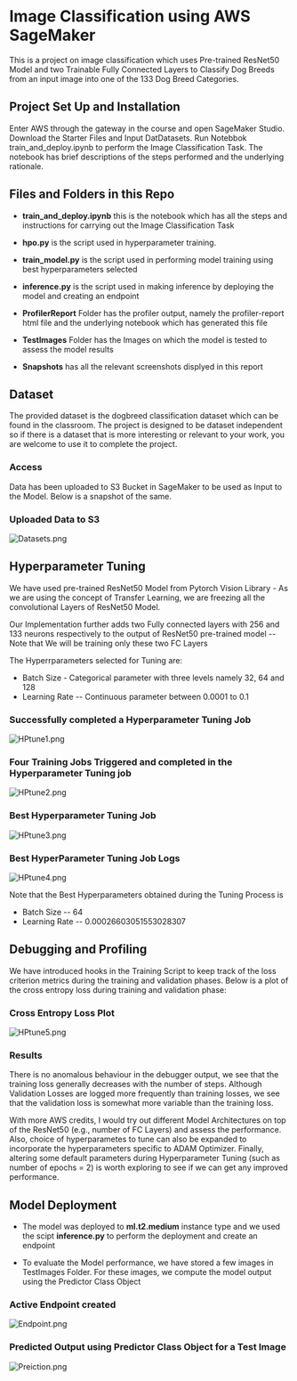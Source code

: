 # Image Classification using AWS SageMaker

This is a project on image classification which uses Pre-trained ResNet50 Model and two Trainable Fully Connected Layers to Classify Dog Breeds from an input image into one of the 133 Dog Breed Categories.

## Project Set Up and Installation
Enter AWS through the gateway in the course and open SageMaker Studio. Download the Starter Files and Input DatDatasets. Run Notebbok train_and_deploy.ipynb to perform the Image Classification Task. The notebook has brief descriptions of the steps performed and the underlying rationale.

## Files and Folders in this Repo

* **train_and_deploy.ipynb** this is the notebook which has all the steps and instructions for carrying out the Image Classification Task

* **hpo.py** is the script used in hyperparameter training. 

* **train_model.py** is the script used in performing model training using best hyperparameters selected

* **inference.py** is the script used in making inference by deploying the model and creating an endpoint

* **ProfilerReport** Folder has the profiler output, namely the profiler-report html file and the underlying notebook which has generated this file 

* **TestImages** Folder has the Images on which the model is tested to assess the model results

* **Snapshots** has all the relevant screenshots displyed in this report

## Dataset
The provided dataset is the dogbreed classification dataset which can be found in the classroom.
The project is designed to be dataset independent so if there is a dataset that is more interesting or relevant to your work, you are welcome to use it to complete the project.

### Access
Data has been uploaded to S3 Bucket in SageMaker to be used as Input to the Model. Below is a snapshot of the same.

### Uploaded Data to S3
![Datasets.png](./Snapshots/Datasets.png)


## Hyperparameter Tuning
We have used pre-trained ResNet50 Model from Pytorch Vision Library - As we are using the concept of Transfer Learning, we are freezing all the convolutional Layers of ResNet50 Model. 

Our Implementation further adds two Fully connected layers with 256 and 133 neurons respectively to the output of ResNet50 pre-trained model -- Note that We will be training only these two FC Layers 

The Hyperrparameters selected for Tuning are:
* Batch Size - Categorical parameter with three levels namely 32, 64 and 128
* Learning Rate -- Continuous parameter between 0.0001 to 0.1

### Successfully completed a Hyperparameter Tuning Job
![HPtune1.png](./Snapshots/Hp_Tune1.png)

### Four Training Jobs Triggered and completed in the Hyperparameter Tuning job
![HPtune2.png](./Snapshots/Hp_Tune2.png)

### Best Hyperparameter Tuning Job
![HPtune3.png](./Snapshots/Best_HPTune.png)

### Best HyperParameter Tuning Job Logs
![HPtune4.png](./Snapshots/Best_HPT_logs.png)

Note that the Best Hyperparameters obtained during the Tuning Process is 
* Batch Size -- 64
* Learning Rate -- 0.00026603051553028307


## Debugging and Profiling

We have introduced hooks in the Training Script to keep track of the loss criterion metrics during the training and validation phases. Below is a plot of the cross entropy loss during training and validation phase:

### Cross Entropy Loss Plot 
![HPtune5.png](./Snapshots/Criterion_Loss.png)


### Results

There is no anomalous behaviour in the debugger output, we see that the training loss generally decreases with the number of steps. Although Validation Losses are logged more frequently than training losses, we see that the validation loss is somewhat more variable than the training loss. 

With more AWS credits, I would try out different Model Architectures on top of the ResNet50 (e.g., number of FC Layers) and assess the performance. Also, choice of hyperparametes to tune can also be expanded to incorporate the hyperparameters specific to ADAM Optimizer. Finally, altering some default parameters during Hyperparameter Tuning (such as number of epochs = 2) is worth exploring to see if we can get any improved performance.


## Model Deployment

* The model was deployed to **ml.t2.medium** instance type and we used the scipt **inference.py** to perform the deployment and create an endpoint

* To evaluate the Model performance, we have stored a few images in TestImages Folder. For these images, we compute the model output using the Predictor Class Object


### Active Endpoint created
![Endpoint.png](./Snapshots/Endpoint.png)


### Predicted Output using Predictor Class Object for a Test Image
![Preiction.png](./Snapshots/Prediction.png)


